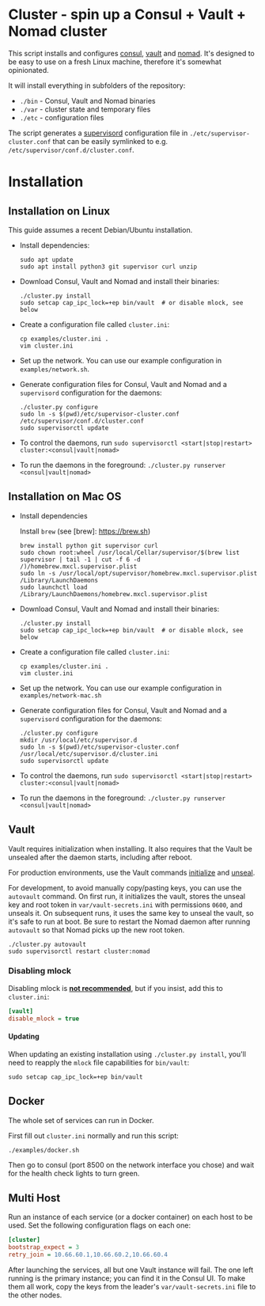 # Cluster - spin up a Consul + Vault + Nomad cluster

This script installs and configures [consul][], [vault][] and [nomad][]. It's
designed to be easy to use on a fresh Linux machine, therefore it's somewhat
opinionated.

It will install everything in subfolders of the repository:

* `./bin` - Consul, Vault and Nomad binaries
* `./var` - cluster state and temporary files
* `./etc` - configuration files

The script generates a [supervisord][] configuration file in
`./etc/supervisor-cluster.conf` that can be easily symlinked to e.g.
`/etc/supervisor/conf.d/cluster.conf`.

[consul]: https://www.consul.io/
[vault]: https://www.vaultproject.io/
[nomad]: https://www.nomadproject.io/
[supervisord]: http://supervisord.org/

# Installation

## Installation on Linux

This guide assumes a recent Debian/Ubuntu installation.

* Install dependencies:

    ```shell
    sudo apt update
    sudo apt install python3 git supervisor curl unzip
    ```

* Download Consul, Vault and Nomad and install their binaries:

    ```shell
    ./cluster.py install
    sudo setcap cap_ipc_lock=+ep bin/vault  # or disable mlock, see below
    ```

* Create a configuration file called `cluster.ini`:

    ```shell
    cp examples/cluster.ini .
    vim cluster.ini
    ```

* Set up the network. You can use our example configuration in `examples/network.sh`.

* Generate configuration files for Consul, Vault and Nomad and a `supervisord`
  configuration for the daemons:

    ```shell
    ./cluster.py configure
    sudo ln -s $(pwd)/etc/supervisor-cluster.conf /etc/supervisor/conf.d/cluster.conf
    sudo supervisorctl update
    ```

* To control the daemons, run `sudo supervisorctl <start|stop|restart> cluster:<consul|vault|nomad>`

* To run the daemons in the foreground: `./cluster.py runserver <consul|vault|nomad>`

## Installation on Mac OS

* Install dependencies

    Install `brew` (see [brew]: https://brew.sh)

    ```shell
    brew install python git supervisor curl
    sudo chown root:wheel /usr/local/Cellar/supervisor/$(brew list supervisor | tail -1 | cut -f 6 -d /)/homebrew.mxcl.supervisor.plist
    sudo ln -s /usr/local/opt/supervisor/homebrew.mxcl.supervisor.plist /Library/LaunchDaemons
    sudo launchctl load /Library/LaunchDaemons/homebrew.mxcl.supervisor.plist
    ```

* Download Consul, Vault and Nomad and install their binaries:

    ```shell
    ./cluster.py install
    sudo setcap cap_ipc_lock=+ep bin/vault  # or disable mlock, see below
    ```

* Create a configuration file called `cluster.ini`:

    ```shell
    cp examples/cluster.ini .
    vim cluster.ini
    ```

* Set up the network. You can use our example configuration in `examples/network-mac.sh`

* Generate configuration files for Consul, Vault and Nomad and a `supervisord`
  configuration for the daemons:

    ```shell
    ./cluster.py configure
    mkdir /usr/local/etc/supervisor.d
    sudo ln -s $(pwd)/etc/supervisor-cluster.conf /usr/local/etc/supervisor.d/cluster.ini
    sudo supervisorctl update
    ```

* To control the daemons, run `sudo supervisorctl <start|stop|restart> cluster:<consul|vault|nomad>`

* To run the daemons in the foreground: `./cluster.py runserver <consul|vault|nomad>`


## Vault

Vault requires initialization when installing. It also requires that the Vault
be unsealed after the daemon starts, including after reboot.

For production environments, use the Vault commands [initialize][] and
[unseal][].

For development, to avoid manually copy/pasting keys, you can use the
`autovault` command. On first run, it initializes the vault, stores the unseal
key and root token in `var/vault-secrets.ini` with permissions `0600`, and
unseals it. On subsequent runs, it uses the same key to unseal the vault, so
it's safe to run at boot. Be sure to restart the Nomad daemon after running
`autovault` so that Nomad picks up the new root token.

```shell
./cluster.py autovault
sudo supervisorctl restart cluster:nomad
```

[initialize]: https://www.vaultproject.io/docs/commands/operator/init.html
[unseal]: https://www.vaultproject.io/docs/commands/operator/unseal.html

### Disabling mlock

Disabling mlock is [**not recommended**][disable_mlock], but if you insist, add
this to `cluster.ini`:

```ini
[vault]
disable_mlock = true
```

[disable_mlock]: https://www.vaultproject.io/docs/configuration/#disable_mlock

#### Updating

When updating an existing installation using `./cluster.py install`, you'll
need to reapply the `mlock` file capabilities for `bin/vault`:

```shell
sudo setcap cap_ipc_lock=+ep bin/vault
```

## Docker

The whole set of services can run in Docker.

First fill out `cluster.ini` normally and run this script:

```shell
./examples/docker.sh
```

Then go to consul (port 8500 on the network interface you chose) and wait for
the health check lights to turn green.


## Multi Host

Run an instance of each service (or a docker container) on each host to be used. Set the following configuration flags on each one:

```ini
[cluster]
bootstrap_expect = 3
retry_join = 10.66.60.1,10.66.60.2,10.66.60.4
```

After launching the services, all but one Vault instance will fail. The one left running is the primary instance; you can find it in the Consul UI. To make them all work, copy the keys from the leader's `var/vault-secrets.ini` file to the other nodes.
